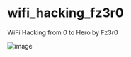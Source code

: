 # wifi_hacking_fz3r0
WiFi Hacking from 0 to Hero by Fz3r0


![image](https://user-images.githubusercontent.com/94720207/213727338-3814ea1f-d931-476f-b1a9-6eba93dba361.png)
